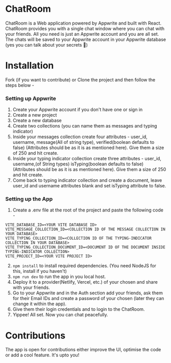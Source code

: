 # ChatRoom
ChatRoom is a Web application powered by Appwrite and built with React. ChatRoom provides you with a single chat window where you can chat with your friends. All you need is just an Appwrite account and you are all set. The chats will be saved to your Appwrite account in your Appwrite database (yes you can talk about your secrets 🤫)

# Installation
Fork (if you want to contribute) or Clone the project and then follow the steps below -
### Setting up Appwrite
1. Create your Appwrite account if you don't have one or sign in
2. Create a new project
3. Create a new database
4. Create two collections (you can name them as messages and typing indicator)
5. Inside your messages collection create four attributes - user_id, username, message(All of string type), verified(boolean defaults to false) (Attributes should be as it is as mentioned here). Give them a size of 250 and hit create.
6. Inside your typing indicator collection create three attributes - user_id, username,(of String types) isTyping(boolean defaults to false) (Attributes should be as it is as mentioned here). Give them a size of 250 and hit create.
7. Come back to typing indicator collection and create a document, leave user_id and username attributes blank and set isTyping attribute to false.

### Setting up the App
1. Create a .env file at the root of the project and paste the following code -
```
VITE_DATABASE_ID=<YOUR VITE DATABASE ID>
VITE_MESSAGE_COLLECTION_ID=<COLLECTION ID OF THE MESSAGE COLLECTION IN YOUR DATABASE>
VITE_TYPING_COLLECTION_ID=<COLLECTION ID OF THE TYPING-INDICATOR COLLECTION IN YOUR DATABASE>
VITE_TYPING_COLLECTION_DOCUMENT_ID=<DOCUMENT ID OF THE DOCUMENT INSIDE TYPING-INDICATOR COLLECTION>
VITE_PROJECT_ID=<YOUR VITE PROJECT ID>
```
2. `npm install` to install required dependencies. (You need NodeJS for this, install if you haven't)
3. `npm run dev` to run the app in you local host.
5. Deploy it to a provider(Netlify, Vercel, etc.) of your chosen and share with your friends.
6. Go to your Appwrite and in the Auth section add your friends, ask them for their Email IDs and create a password of your chosen (later they can change it within the app).
7. Give them their login credentials and to login to the ChatRoom.
8. Yippee! All set. Now you can chat peacefully.

# Contributions
The app is open for contributions either improve the UI, optimise the code or add a cool feature. It's upto you!
